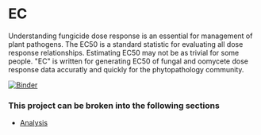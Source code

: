 # EC

Understanding fungicide dose response is an essential for management of plant pathogens. The EC50 is a standard statistic for evaluating all dose response relationships. Estimating EC50 may not be as trivial for some people. "EC" is written for generating EC50 of fungal and oomycete dose response data accuratly and quickly for the phytopathology community.  

[![Binder](https://mybinder.org/badge.svg)](http://beta.mybinder.org/v2/gh/zkamvar/fungalEC/zkamvar-patch-1?urlpath=rstudio)

### This project can be broken into the following sections

* [Analysis](DoseResponseAnalysis.md)
